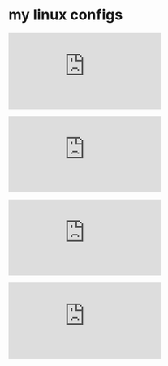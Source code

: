 # my linux configs



![scrcpy on linux ](https://github.com/MrCharouon/my-linux-configs/blob/main/scrcpy.md)

![protonVPN on linux ](https://github.com/MrCharouon/my-linux-configs/blob/main/protonVPN.md)

![‫‪permission‬‬s on linux ](https://github.com/MrCharouon/my-linux-configs/blob/main/‫‪permission‬‬.md)

![‫‪install tor in Arch linux ](https://github.com/MrCharouon/my-linux-configs/blob/main/tor_arch_linux.md)
